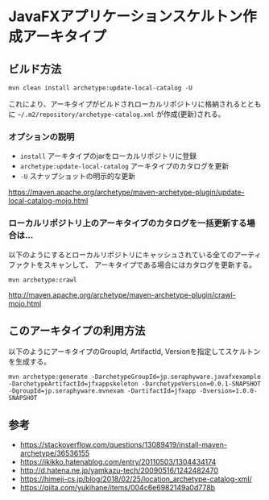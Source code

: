 # JavaFXアプリケーションスケルトン作成アーキタイプ

## ビルド方法

```shell
mvn clean install archetype:update-local-catalog -U
```

これにより、アーキタイプがビルドされローカルリポジトリに格納されるとともに
 `~/.m2/repository/archetype-catalog.xml` が作成(更新)される。

### オプションの説明

- `install` アーキタイプのjarをローカルリポジトリに登録
- `archetype:update-local-catalog` アーキタイプのカタログを更新
- `-U` スナップショットの明示的な更新

https://maven.apache.org/archetype/maven-archetype-plugin/update-local-catalog-mojo.html

### ローカルリポジトリ上のアーキタイプのカタログを一括更新する場合は...

以下のようにするとローカルリポジトリにキャッシュされている全てのアーティファクトをスキャンして、
アーキタイプである場合にはカタログを更新する。

```shell
mvn archetype:crawl
```

http://maven.apache.org/archetype/maven-archetype-plugin/crawl-mojo.html

## このアーキタイプの利用方法

以下のようにアーキタイプのGroupId, ArtifactId, Versionを指定してスケルトンを生成する。

```shell
mvn archetype:generate -DarchetypeGroupId=jp.seraphyware.javafxexample -DarchetypeArtifactId=jfxappskeleton -DarchetypeVersion=0.0.1-SNAPSHOT -DgroupId=jp.seraphyware.mvnexam -DartifactId=jfxapp -Dversion=1.0.0-SNAPSHOT
```

## 参考

- https://stackoverflow.com/questions/13089419/install-maven-archetype/36536155
- https://ikikko.hatenablog.com/entry/20110503/1304434174
- http://d.hatena.ne.jp/yamkazu-tech/20090516/1242482470
- https://himeji-cs.jp/blog/2018/02/25/location_archetype-catalog-xml/
- https://qiita.com/yukihane/items/004c6e6982149a0d778b



